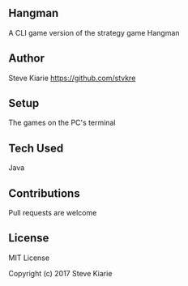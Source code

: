 ## Hangman
A CLI game version of the strategy game Hangman

## Author
Steve Kiarie https://github.com/stvkre

## Setup
The games on the PC's terminal

## Tech Used
Java

## Contributions
Pull requests are welcome

## License
MIT License

Copyright (c) 2017 Steve Kiarie
